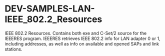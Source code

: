 # DEV-SAMPLES-LAN-IEEE_802.2_Resources
IEEE 802.2 Resources. Contains both exe and C-Set/2 source for the IEEERES program. IEEERES retrieves IEEE 802.2 info for LAN adapter 0 or 1, including addresses, as well as info on available and opened SAPs and link stations.
